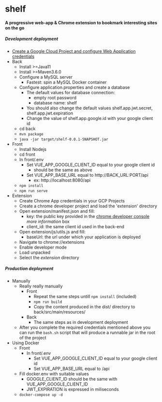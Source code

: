 # shelf
#### A progressive web-app & Chrome extension to bookmark interesting sites on the go

##### Development deployment
* [Create a Google Cloud Project and configure Web Application credentials](https://support.google.com/cloud/answer/6158849?hl=en)
* Back
    * Install >=Java11
    * Install >=Maven3.6.0
    * Configure a MySQL server
        * Fastest: spin a MySQL Docker container
    * Configure application.properties and create a database
        * The default values for database connection:
            * empty root password
            * database name: shelf
        * You should also change the default values shelf.app.jwt.secret, shelf.app.jwt.expiration
        * Change the value of shelf.app.google.id with your google client id
    * cd back
    * ```mvn package```
    * ```java -jar target/shelf-0.0.1-SNAPSHOT.jar```
* Front
    * Install Nodejs
    * cd front
    * In front/.env
      * Set VUE_APP_GOOGLE_CLIENT_ID equal to your google client id 
        * should be the same as above
      * Set VUE_APP_BASE_URL equal to http://BACK_URL:PORT/api
        * ex: http://localhost:8080/api
    * ```npm install```
    * ```npm run serve```
* Extension
    * Create Chrome App credentials in your GCP Projects
    * Create a chrome developer project and load the 'extension' directory
    * Open extension/manifest.json and fill:
        * key: the public key provided in the [chrome developer console](https://chrome.google.com/webstore/developer/dashboard) *more information* box
        * client_id: the same client id used in the back-end
    * Open extension/js/utils.js and fill:
         * baseUrl: the url under which your application is deployed
    * Navigate to chrome://extensions
    * Enable developer mode
    * Load unpacked
    * Select the *extension* directory

##### Production deployment
* Manually
  * Really really manually
    * Front
        * Repeat the same steps untill ```npm install``` (included)
        * ```npm run build```
        * Copy the content produced in the dist/ directory to back/src/main/resources/
    * Back
        * The same steps as in development deployment
  * After you complete the required credentials mentioned above you can run the ```bash.sh``` script that will produce a runnable jar in the root of the project
* Using Docker
  * Front
    * In front/.env
      * Set VUE_APP_GOOGLE_CLIENT_ID equal to your google client id
      * Set VUE_APP_BASE_URL equal to /api
  * Fill docker.env with suitable values
    * GOOGLE_CLIENT_ID should be the same with VUE_APP_GOOGLE_CLIENT_ID
    * JWT_EXPIRATION is expressed in miliseconds
  * ```docker-compose up -d```
